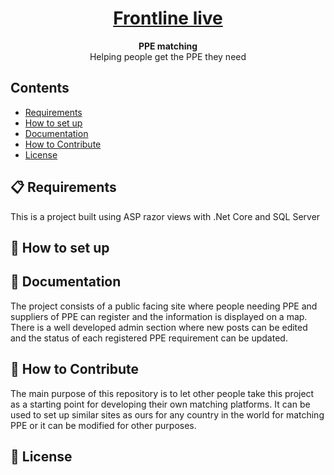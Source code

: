 <h1 style="color:green" align="center">
  <a href="https://frontline.live/">
    Frontline live
  </a>
</h1>

<p align="center">
  <strong>PPE matching</strong><br>
  Helping people get the PPE they need
</p>

## Contents

- [Requirements](#-requirements)
- [How to set up](#-how-to-set-up)
- [Documentation](#-documentation)
- [How to Contribute](#-how-to-contribute)
- [License](#-license)


## 📋 Requirements

This is a project built using ASP razor views with .Net Core and SQL Server

## 🎉 How to set up

## 📖 Documentation

The project consists of a public facing site where people needing PPE and suppliers of PPE can register and the information is displayed on a map. 
There is a well developed admin section where new posts can be edited and the status of each registered PPE requirement can be updated.

## 👏 How to Contribute

The main purpose of this repository is to let other people take this project as a starting point
for developing their own matching platforms. It can be used to set up similar sites as ours for any country in the world for matching PPE or
it can be modified for other purposes.

## 📄 License
